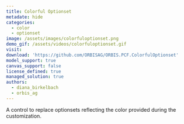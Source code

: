 ```yaml
---
title: Colorful Optionset
metadate: hide
categories:
  - color
  - optionset
image: /assets/images/colorfuloptionset.png
demo_gif: /assets/videos/colorfuloptionset.gif
visit: 
download: 'https://github.com/ORBISAG/ORBIS.PCF.ColorfulOptionset'
model_support: true
canvas_support: false
license_defined: true
managed_solution: true
authors:
  - diana_birkelbach
  - orbis_ag
---
```

A control to replace optionsets reflecting the color provided during the customization.
